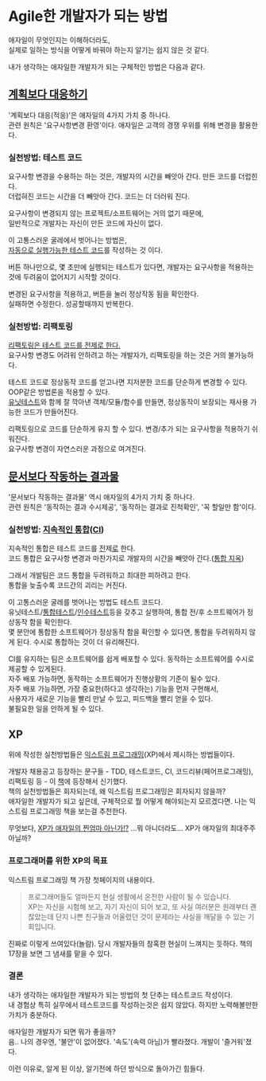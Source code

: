 # Agile한 개발자가 되는 방법
애자일이 무엇인지는 이해하더라도,   
실제로 일하는 방식을 어떻게 바꿔야 하는지 알기는 쉽지 않은 것 같다.  
  
내가 생각하는 애자일한 개발자가 되는 구체적인 방법은 다음과 같다.

## [계획보다 대응하기](https://github.com/juniqlim/note/blob/master/programming/2023-06-07-why-was-agile-created.md)
'계획보다 대응(적응)'은 애자일의 4가지 가치 중 하나다.  
관련 원칙은 '요구사항변경 환영'이다. 애자일은 고객의 경쟁 우위를 위해 변경을 활용한다.

### 실천방법: 테스트 코드
요구사항 변경을 수용하는 하는 것은, 개발자의 시간을 빼앗아 간다. 만든 코드를 더럽힌다.  
더럽혀진 코드는 시간을 더 빼앗아 간다. 코드는 더 더러워 진다.  
  
요구사항이 변경되지 않는 프로젝트/소프트웨어는 거의 없기 때문에,  
일반적으로 개발자는 자신이 만든 코드에 자신이 없다.

이 고통스러운 굴레에서 벗어나는 방법은,   
[자동으로 실행가능한 테스트 코드](https://wiki.c2.com/?AutomatedTest)를 작성하는 것 이다.  

버튼 하나만으로, 몇 초만에 실행되는 테스트가 있다면, 개발자는 요구사항을 적용하는 것에 두려움이 없어지기 시작할 것이다.  
  
변경된 요구사항을 적용하고, 버튼을 눌러 정상작동 됨을 확인한다.  
실패하면 수정한다. 성공할때까지 반복한다.

### 실천방법: 리팩토링
[리팩토링은 테스트 코드를 전제로 한다.](https://martinfowler.com/bliki/SelfTestingCode.html)  
요구사항 변경도 어려워 안하려고 하는 개발자가, 리팩토링을 하는 것은 거의 불가능하다.  
  
테스트 코드로 정상동작 코드를 얻고나면 지저분한 코드를 단순하게 변경할 수 있다. OOP같은 방법론을 적용할 수 있다.  
[유닛테스트](https://wiki.c2.com/?UnitTest)와 함께 잘 깍아낸 객체/모듈/함수를 만들면, 정상동작이 보장되는 재사용 가능한 코드가 만들어진다.

리팩토링으로 코드를 단순하게 유지 할 수 있다. 변경/추가 되는 요구사항을 적용하기 쉬워진다.  
요구사항 변경이 자연스러운 과정으로 여겨진다.

## [문서보다 작동하는 결과물](https://github.com/juniqlim/note/blob/master/programming/2023-06-07-why-was-agile-created.md)
'문서보다 작동하는 결과물' 역시 애자일의 4가지 가치 중 하나다.  
관련 원칙은 '동작하는 결과 수시제공', '동작하는 결과로 진척확인', '꼭 할일만 함'이다.
### 실천방법: [지속적인 통합](https://wiki.c2.com/?ContinuousIntegration)([CI](https://martinfowler.com/articles/continuousIntegration.html))
지속적인 통합은 테스트 코드를 [전](https://www.gocd.org/2017/05/16/its-not-CI-its-CI-theatre)제[로](https://martinfowler.com/bliki/SelfTestingCode.html) 한다.  
코드 통합은 요구사항 변경과 마찬가지로 개발자의 시간을 빼앗아 간다.([통합 지옥](http://c2.com/xp/IntegrationHell.html))

그래서 개발팀은 코드 통합을 두려워하고 최대한 피하려고 한다.  
통합을 늦출수록 코드간의 괴리는 커진다.  
  
이 고통스러운 굴레를 벗어나는 방법도 테스트 코드다.  
유닛테스트/[통합테스트](https://wiki.c2.com/?IntegrationTest)/[인수테스트](https://wiki.c2.com/?AcceptanceTest)등을 갖추고 실행하여, 통합 전/후 소프트웨어가 정상동작 함을 확인한다.  
몇 분안에 통합한 소프트웨어가 정상동작 함을 확인할 수 있다면, 통합을 두려워하지 않게 된다. 수시로 통합하는 것이 더 유리해진다.

CI를 유지하는 팀은 소프트웨어를 쉽게 배포할 수 있다. 동작하는 소프트웨어를 수시로 제공할 수 있게된다.  
자주 배포 가능하면, 동작하는 소프트웨어가 진행상황의 기준이 될수 있다.  
자주 배포 가능하면, 가장 중요한(하다고 생각하는) 기능을 먼저 구현해서,  
사용자가 새로운 기능을 빨리 만날 수 있고, 피드백을 빨리 얻을 수 있다.  
불필요한 일을 안하게 될 수 있다.  

## XP
위에 작성한 실천방법들은 [익스트림 프로그래밍](https://ronjeffries.com/xprog/what-is-extreme-programming)(XP)에서 제시하는 방법들이다.

개발자 채용공고 등장하는 문구들 - TDD, 테스트코드, CI, 코드리뷰(페어프로그래밍), 리팩토링 등 - 이 [책](https://www.yes24.com/Product/Goods/2126201)에 등장해서 신기했다.  
책의 실천방법들은 회자되는데, 왜 익스트림 프로그래밍은 회자되지 않을까?  
애자일한 개발자가 되고 싶은데, 구체적으로 뭘 어떻게 해야되는지 모르겠다면. 나는 익스트림 프로그래밍 책을 보는걸 추천한다.
  
무엇보다, [XP가 애자일의 찐엄마 아닌가!?](2023-06-07-why-was-agile-created.md) ...뭐 아니더라도... XP가 애자일의 최대주주 아닐까?

### 프로그래머를 위한 XP의 목표
익스트림 프로그래밍 책 가장 첫페이지의 내용이다.
> 프로그래머들도 얼마든지 현실 생활에서 온전한 사람이 될 수 있습니다.  
XP는 자신을 시험해 보고, 자기 자신이 되어 보고, 또 사실 여러분은 원래부터 괜찮았는데 단지 나쁜 친구들과 어울렸던 것이 문제라는 사실을 깨달을 수 있는 기회입니다.

진짜로 이렇게 쓰여있다(놀람). 당시 개발자들의 참혹한 현실이 느껴지는 듯하다. 책의 17장을 보면 그 냄새를 맡을 수 있다.

### 결론
내가 생각하는 애자일한 개발자가 되는 방법의 첫 단추는 테스트코드 작성이다.  
내 경험상 특히 실무에서 테스트코드를 작성하는것은 쉽지 않았다. 하지만 노력해볼만한 가치가 충분하다. 

애자일한 개발자가 되면 뭐가 좋을까?  
음.. 나의 경우엔, '불안'이 없어졌다. '속도'(속력 아님)가 빨라졌다. 개발이 '즐거워'졌다.  
  
이런 이유로, 알게 된 이상, 알기전에 하던 방식으로 돌아가긴 힘들다.